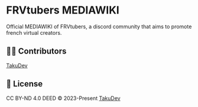 # FRVtubers MEDIAWIKI

Official MEDIAWIKI of FRVtubers, a discord community that aims to promote french virtual creators.


## 👨‍🚀 Contributors
[TakuDev](https://github.com/takudev)

## 📄 License
CC BY-ND 4.0 DEED © 2023-Present [TakuDev](https://github.com/takudev)
